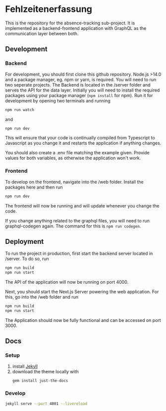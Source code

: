 # Fehlzeitenerfassung

This is the repository for the absence-tracking sub-project. It is implemented as a backend-frontend application with GraphQL as the communication layer between both.

## Development

### Backend
For development, you should first clone this github repository. Node.js >14.0 and a package manager, eg. npm or yarn, is required. You will need to run two seperate projects. The Backend is located in the /server folder and serves the API for the data layer. Initially you will need to install the required packages using your package manager (`npm install` for npm). Run it for development by opening two terminals and running

```bash
npm run watch
```
and
```bash
npm run dev
```

This will ensure that your code is continually compiled from Typescript to Javascript as you change it and restarts the application if anything changes.

You should also create a .env file matching the example given. Provide values for both variables, as otherwise the application won't work.

### Frontend
To develop on the frontend, navigate into the /web folder. Install the packages here and then run
```bash
npm run dev
```
The frontend will now be running and will update whenever you change the code.

If you change anything related to the graphql files, you will need to run graphql-codegen again. The command for this is `npm run codegen`.


## Deployment
To run the project in production, first start the backend server located in /server. To do so, run

```bash
npm run build
npm run start
```

The API of the application will now be running on port 4000.

Next, you should start the Next.js Server powering the web application. For this, go into the /web folder and run

```bash
npm run build
npm run start
```

The Application should now be fully functional and can be accessed on port 3000.

## Docs

### Setup

1. install [Jekyll](https://jekyllrb.com/docs/installation/)
2. download the theme locally with
    ```bash
    gem install just-the-docs
    ```

### Develop

```bash
jekyll serve --port 4001 --livereload
```
